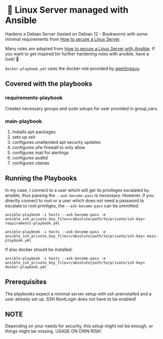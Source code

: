 #  🤖 Linux Server managed with Ansible 

Hardens a Debian Server (tested on Debian 12 - Bookworm) with some minimal requirements from [How to secure a Linux Server](https://github.com/imthenachoman/How-To-Secure-A-Linux-Server).

Many roles are adapted from [How to secure a Linux Server with Ansible](https://github.com/moltenbit/How-To-Secure-A-Linux-Server-With-Ansible). If you want to get inspired for further hardening roles with ansible, have a look! 💖

`docker-playbook.yml` uses the docker role provided by [geerlingguy](https://github.com/geerlingguy/ansible-role-docker). 

## Covered with the playbooks

### requirements-playbook
Creates necessary groups and sudo setups for user provided in group_vars. 

### main-playbook
1. Installs apt-packages
2. sets up ssh 
3. configures unattended apt security updates
4. configures ufw firewall to only allow
5. configures mail for alertings
6. configures auditd
7. configures clamav

## Running the Playbooks

In my case, I connect to a user which will get its privileges escalated by ansible, thus passing the `--ask-become-pass` is necessary. However, if you directly connect to root or a user which does not need a password to escalate to root priviliges, the `--ask-become-pass` can be ommitted. 

```console
ansible-playbook -i hosts --ask-become-pass -e ansible_ssh_private_key_file=</absolute/path/to/private/ssh-key> requirements-playbook.yml

ansible-playbook -i hosts --ask-become-pass -e ansible_ssh_private_key_file=</absolute/path/to/private/ssh-key> main-playbook.yml
```

If also docker should be installed: 
```console
ansible-playbook -i hosts --ask-become-pass -e ansible_ssh_private_key_file=</absolute/path/to/private/ssh-key> docker-playbook.yml
```

## Prerequisites
The playbooks expect a minimal server setup with ssh preinstalled and a user already set up. 
SSH RootLogin does not have to be enabled! 

## NOTE
Depending on your needs for security, this setup might not be enough, or things might be missing. USAGE ON OWN RISK! 
